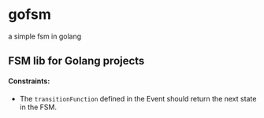 # gofsm
a simple fsm in golang


## FSM lib for Golang projects

#### Constraints:

- The `transitionFunction` defined in the Event should return the next state
  in the FSM.

